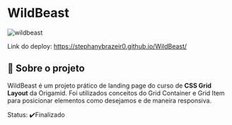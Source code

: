 # WildBeast

![wildbeast](https://github.com/stephanybrazeir0/WildBeast/assets/126080431/977b7166-ae28-4ca4-baef-235a805bb750)

Link do deploy: https://stephanybrazeir0.github.io/WildBeast/

## 🐺 Sobre o projeto
WildBeast é um projeto prático de landing page do curso de **CSS Grid Layout** da Origamid. Foi utilizados conceitos do Grid Container e Grid Item para posicionar elementos como desejamos e de maneira responsiva.

Status: ✔️Finalizado
